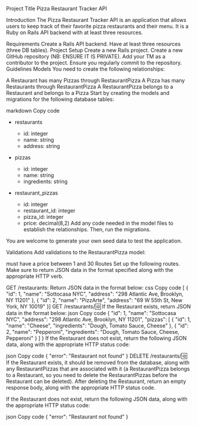 Project Title
Pizza Restaurant Tracker API

Introduction
The Pizza Restaurant Tracker API is an application that allows users to keep track of their favorite pizza restaurants and their menu. It is a Ruby on Rails API backend with at least three resources.

Requirements
Create a Rails API backend.
Have at least three resources (three DB tables).
Project Setup
Create a new Rails project.
Create a new GitHub repository (NB: ENSURE IT IS PRIVATE).
Add your TM as a contributor to the project.
Ensure you regularly commit to the repository.
Guidelines
Models
You need to create the following relationships:

A Restaurant has many Pizzas through RestaurantPizza
A Pizza has many Restaurants through RestaurantPizza
A RestaurantPizza belongs to a Restaurant and belongs to a Pizza
Start by creating the models and migrations for the following database tables:

markdown
Copy code
- restaurants
  - id: integer
  - name: string
  - address: string

- pizzas
  - id: integer
  - name: string
  - ingredients: string

- restaurant_pizzas
  - id: integer
  - restaurant_id: integer
  - pizza_id: integer
  - price: decimal(8,2)
Add any code needed in the model files to establish the relationships. Then, run the migrations.

You are welcome to generate your own seed data to test the application.

Validations
Add validations to the RestaurantPizza model:

must have a price between 1 and 30
Routes
Set up the following routes. Make sure to return JSON data in the format specified along with the appropriate HTTP verb.

GET /restaurants: Return JSON data in the format below:
css
Copy code
[  {    "id": 1,    "name": "Sottocasa NYC",    "address": "298 Atlantic Ave, Brooklyn, NY 11201"  },  {    "id": 2,    "name": "PizzArte",    "address": "69 W 55th St, New York, NY 10019"  }]
GET /restaurants/:id: If the Restaurant exists, return JSON data in the format below:
json
Copy code
{
  "id": 1,
  "name": "Sottocasa NYC",
  "address": "298 Atlantic Ave, Brooklyn, NY 11201",
  "pizzas": [
    {
      "id": 1,
      "name": "Cheese",
      "ingredients": "Dough, Tomato Sauce, Cheese"
    },
    {
      "id": 2,
      "name": "Pepperoni",
      "ingredients": "Dough, Tomato Sauce, Cheese, Pepperoni"
    }
  ]
}
If the Restaurant does not exist, return the following JSON data, along with the appropriate HTTP status code:

json
Copy code
{
  "error": "Restaurant not found"
}
DELETE /restaurants/:id: If the Restaurant exists, it should be removed from the database, along with any RestaurantPizzas that are associated with it (a RestaurantPizza belongs to a Restaurant, so you need to delete the RestaurantPizzas before the Restaurant can be deleted).
After deleting the Restaurant, return an empty response body, along with the appropriate HTTP status code.

If the Restaurant does not exist, return the following JSON data, along with the appropriate HTTP status code:

json
Copy code
{
  "error": "Restaurant not found"
}

